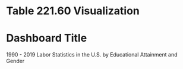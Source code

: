 # Table 221.60 Visualization 

# Dashboard Title
1990 - 2019 Labor Statistics in the U.S. by Educational Attainment and Gender
